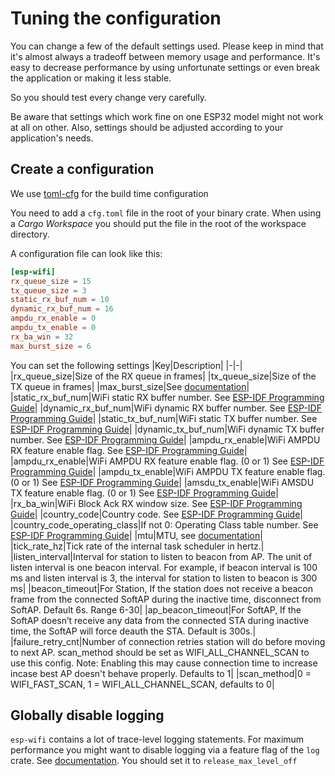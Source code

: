 # Tuning the configuration

You can change a few of the default settings used. Please keep in mind that it's almost always a tradeoff between memory usage and performance.
It's easy to decrease performance by using unfortunate settings or even break the application or making it less stable.

So you should test every change very carefully.

Be aware that settings which work fine on one ESP32 model might not work at all on other. Also, settings should be adjusted according to your application's needs.

## Create a configuration

We use [toml-cfg](https://crates.io/crates/toml-cfg) for the build time configuration

You need to add a `cfg.toml` file in the root of your binary crate. When using a _Cargo Workspace_ you should put the file in the root of the workspace directory.

A configuration file can look like this:
```toml
[esp-wifi]
rx_queue_size = 15
tx_queue_size = 3
static_rx_buf_num = 10
dynamic_rx_buf_num = 16
ampdu_rx_enable = 0
ampdu_tx_enable = 0
rx_ba_win = 32
max_burst_size = 6
```

You can set the following settings
|Key|Description|
|-|-|
|rx_queue_size|Size of the RX queue in frames|
|tx_queue_size|Size of the TX queue in frames|
|max_burst_size|See [documentation](https://docs.rs/smoltcp/0.10.0/smoltcp/phy/struct.DeviceCapabilities.html#structfield.max_burst_size)|
|static_rx_buf_num|WiFi static RX buffer number. See [ESP-IDF Programming Guide](https://docs.espressif.com/projects/esp-idf/en/latest/esp32/api-reference/network/esp_wifi.html#_CPPv418wifi_init_config_t)|
|dynamic_rx_buf_num|WiFi dynamic RX buffer number. See [ESP-IDF Programming Guide](https://docs.espressif.com/projects/esp-idf/en/latest/esp32/api-reference/network/esp_wifi.html#_CPPv418wifi_init_config_t)|
|static_tx_buf_num|WiFi static TX buffer number. See [ESP-IDF Programming Guide](https://docs.espressif.com/projects/esp-idf/en/latest/esp32/api-reference/network/esp_wifi.html#_CPPv418wifi_init_config_t)|
|dynamic_tx_buf_num|WiFi dynamic TX buffer number. See [ESP-IDF Programming Guide](https://docs.espressif.com/projects/esp-idf/en/latest/esp32/api-reference/network/esp_wifi.html#_CPPv418wifi_init_config_t)|
|ampdu_rx_enable|WiFi AMPDU RX feature enable flag. See [ESP-IDF Programming Guide](https://docs.espressif.com/projects/esp-idf/en/latest/esp32/api-reference/network/esp_wifi.html#_CPPv418wifi_init_config_t)|
|ampdu_rx_enable|WiFi AMPDU RX feature enable flag. (0 or 1) See [ESP-IDF Programming Guide](https://docs.espressif.com/projects/esp-idf/en/latest/esp32/api-reference/network/esp_wifi.html#_CPPv418wifi_init_config_t)|
|ampdu_tx_enable|WiFi AMPDU TX feature enable flag. (0 or 1) See [ESP-IDF Programming Guide](https://docs.espressif.com/projects/esp-idf/en/latest/esp32/api-reference/network/esp_wifi.html#_CPPv418wifi_init_config_t)|
|amsdu_tx_enable|WiFi AMSDU TX feature enable flag. (0 or 1) See [ESP-IDF Programming Guide](https://docs.espressif.com/projects/esp-idf/en/latest/esp32/api-reference/network/esp_wifi.html#_CPPv418wifi_init_config_t)|
|rx_ba_win|WiFi Block Ack RX window size. See [ESP-IDF Programming Guide](https://docs.espressif.com/projects/esp-idf/en/latest/esp32/api-reference/network/esp_wifi.html#_CPPv418wifi_init_config_t)|
|country_code|Country code. See [ESP-IDF Programming Guide](https://docs.espressif.com/projects/esp-idf/en/latest/esp32/api-guides/wifi.html#wi-fi-country-code)|
|country_code_operating_class|If not 0: Operating Class table number. See [ESP-IDF Programming Guide](https://docs.espressif.com/projects/esp-idf/en/latest/esp32/api-guides/wifi.html#wi-fi-country-code)|
|mtu|MTU, see [documentation](https://docs.rs/smoltcp/0.10.0/smoltcp/phy/struct.DeviceCapabilities.html#structfield.max_transmission_unit)|
|tick_rate_hz|Tick rate of the internal task scheduler in hertz.|
|listen_interval|Interval for station to listen to beacon from AP. The unit of listen interval is one beacon interval. For example, if beacon interval is 100 ms and listen interval is 3, the interval for station to listen to beacon is 300 ms|
|beacon_timeout|For Station, If the station does not receive a beacon frame from the connected SoftAP during the  inactive time, disconnect from SoftAP. Default 6s. Range 6-30|
|ap_beacon_timeout|For SoftAP, If the SoftAP doesn’t receive any data from the connected STA during inactive time, the SoftAP will force deauth the STA. Default is 300s.|
|failure_retry_cnt|Number of connection retries station will do before moving to next AP. scan_method should be set as WIFI_ALL_CHANNEL_SCAN to use this config. Note: Enabling this may cause connection time to increase incase best AP doesn't behave properly. Defaults to 1|
|scan_method|0 = WIFI_FAST_SCAN, 1 = WIFI_ALL_CHANNEL_SCAN, defaults to 0|

## Globally disable logging

`esp-wifi` contains a lot of trace-level logging statements. For maximum performance you might want to disable logging via a feature flag of the `log` crate. See [documentation](https://docs.rs/log/0.4.19/log/#compile-time-filters). You should set it to `release_max_level_off`
